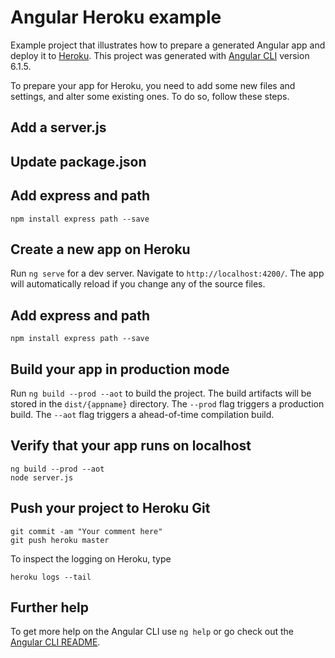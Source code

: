 # Angular Heroku example

Example project that illustrates how to prepare a generated Angular app and deploy it to [Heroku](http://www.heroku.com). 
This project was generated with [Angular CLI](https://github.com/angular/angular-cli) version 6.1.5.

To prepare your app for Heroku, you need to add some new files and settings, and alter some existing ones. To do so, follow these steps.

## Add a server.js


## Update package.json


## Add express and path
```
npm install express path --save
```

## Create a new app on Heroku

Run `ng serve` for a dev server. Navigate to `http://localhost:4200/`. The app will automatically reload if you change any of the source files.

## Add express and path
```
npm install express path --save
```

## Build your app in production mode

Run `ng build --prod --aot` to build the project. The build artifacts will be stored in the `dist/{appname}` directory. The `--prod` flag triggers a production build. The `--aot` flag triggers a ahead-of-time compilation build.

## Verify that your app runs on localhost
```
ng build --prod --aot
node server.js
```
## Push your project to Heroku Git
```
git commit -am "Your comment here"
git push heroku master
```

To inspect the logging on Heroku, type
```
heroku logs --tail
```


## Further help
To get more help on the Angular CLI use `ng help` or go check out the [Angular CLI README](https://github.com/angular/angular-cli/blob/master/README.md).
